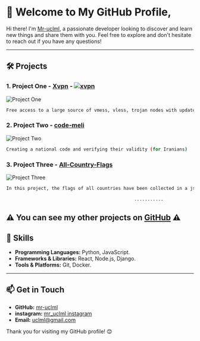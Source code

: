 # 🌟 Welcome to My GitHub Profile,
Hi there! I'm [Mr-uclml](https://github.com/mr-uclml), a passionate developer looking to discover and learn new things and share them with you. Feel free to explore and don't hesitate to reach out if you have any questions!

---

## 🛠️ Projects

### 1. Project One - [Xvpn](https://github.com/mr-uclml/xvpn) - [![xvpn](https://img.shields.io/badge/WEB-Go%20to%20the%20website%20now-blue)](https://mr-uclml.github.io/xvpn/)
![Project One](https://img.freepik.com/fotos-premium/banner-de-protocolo-de-rede-privada-virtual-vpn-seguranca-cibernetica-e-tecnologia-de-conexao-de-privacidade-foto-anonima-do-conceito-de-internet_526934-6406.jpg)

```bash
Free access to a large source of vmess, vless, trojan nodes with updates in seconds
```

### 2. Project Two - [code-meli](https://github.com/mr-uclml/code-meli)
![Project Two](https://images.pond5.com/binary-code-black-and-green-footage-142816019_iconl.jpeg)

```bash
Creating a national code and verifying their validity (for Iranians)
```



### 3. Project Three - [All-Country-Flags](https://github.com/mr-uclml/All-Country-Flags)
![Project Three](https://miro.medium.com/v2/resize:fit:1280/0*4KRrKbRbDC9ofFtc.jpg)

```bash
In this project, the flags of all countries have been collected in a json file and are ready for api
```


```bash
                                                ...........
```
##  ⚠️ You can see my other projects on [GitHub](https://github.com/mr-uclml/) ⚠️


## 🚀 Skills

- **Programming Languages:** Python, JavaScript.
- **Frameworks & Libraries:** React, Node.js, Django.
- **Tools & Platforms:** Git, Docker.

---

## 📫 Get in Touch

- **GitHub:** [mr-uclml](https://github.com/mr-uclml)
- **instagram:** [mr_uclml instagram](https://instagram.com/mr_uclml)
- **Email:** [uclml@gmail.com](mailto:uclml@gmail.com)

Thank you for visiting my GitHub profile! 😊
